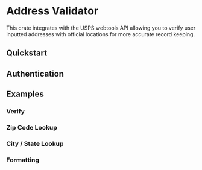 # Address Validator
This crate integrates with the USPS webtools API allowing you to verify user inputted addresses with official locations for more accurate record keeping.

## Quickstart

## Authentication

## Examples

### Verify

### Zip Code Lookup

### City / State Lookup

### Formatting

